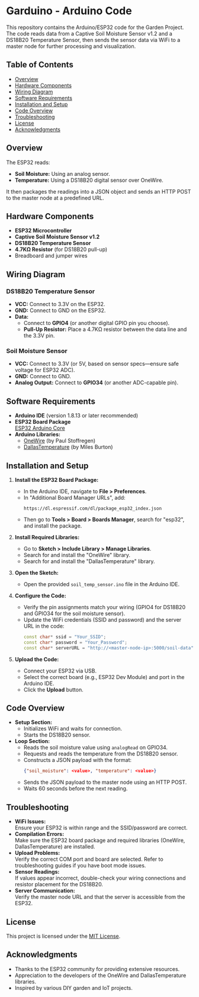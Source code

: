 # Garduino - Arduino Code

This repository contains the Arduino/ESP32 code for the Garden Project. The code reads data from a Captive Soil Moisture Sensor v1.2 and a DS18B20 Temperature Sensor, then sends the sensor data via WiFi to a master node for further processing and visualization.

## Table of Contents
- [Overview](#overview)
- [Hardware Components](#hardware-components)
- [Wiring Diagram](#wiring-diagram)
- [Software Requirements](#software-requirements)
- [Installation and Setup](#installation-and-setup)
- [Code Overview](#code-overview)
- [Troubleshooting](#troubleshooting)
- [License](#license)
- [Acknowledgments](#acknowledgments)

## Overview

The ESP32 reads:
- **Soil Moisture:** Using an analog sensor.
- **Temperature:** Using a DS18B20 digital sensor over OneWire.

It then packages the readings into a JSON object and sends an HTTP POST to the master node at a predefined URL.

## Hardware Components

- **ESP32 Microcontroller**
- **Captive Soil Moisture Sensor v1.2**
- **DS18B20 Temperature Sensor**
- **4.7KΩ Resistor** (for DS18B20 pull-up)
- Breadboard and jumper wires

## Wiring Diagram

### DS18B20 Temperature Sensor
- **VCC:** Connect to 3.3V on the ESP32.
- **GND:** Connect to GND on the ESP32.
- **Data:**  
  - Connect to **GPIO4** (or another digital GPIO pin you choose).
  - **Pull-Up Resistor:** Place a 4.7KΩ resistor between the data line and the 3.3V pin.

### Soil Moisture Sensor
- **VCC:** Connect to 3.3V (or 5V, based on sensor specs—ensure safe voltage for ESP32 ADC).
- **GND:** Connect to GND.
- **Analog Output:** Connect to **GPIO34** (or another ADC-capable pin).

## Software Requirements

- **Arduino IDE** (version 1.8.13 or later recommended)
- **ESP32 Board Package**  
  [ESP32 Arduino Core](https://github.com/espressif/arduino-esp32)
- **Arduino Libraries:**  
  - [OneWire](https://github.com/PaulStoffregen/OneWire) (by Paul Stoffregen)  
  - [DallasTemperature](https://github.com/milesburton/Arduino-Temperature-Control-Library) (by Miles Burton)

## Installation and Setup

1. **Install the ESP32 Board Package:**
   - In the Arduino IDE, navigate to **File > Preferences**.
   - In "Additional Board Manager URLs", add:
     ```
     https://dl.espressif.com/dl/package_esp32_index.json
     ```
   - Then go to **Tools > Board > Boards Manager**, search for "esp32", and install the package.

2. **Install Required Libraries:**
   - Go to **Sketch > Include Library > Manage Libraries**.
   - Search for and install the "OneWire" library.
   - Search for and install the "DallasTemperature" library.

3. **Open the Sketch:**
   - Open the provided `soil_temp_sensor.ino` file in the Arduino IDE.

4. **Configure the Code:**
   - Verify the pin assignments match your wiring (GPIO4 for DS18B20 and GPIO34 for the soil moisture sensor).
   - Update the WiFi credentials (SSID and password) and the server URL in the code:
     ```cpp
     const char* ssid = "Your_SSID";
     const char* password = "Your_Password";
     const char* serverURL = "http://<master-node-ip>:5000/soil-data";
     ```

5. **Upload the Code:**
   - Connect your ESP32 via USB.
   - Select the correct board (e.g., ESP32 Dev Module) and port in the Arduino IDE.
   - Click the **Upload** button.

## Code Overview

- **Setup Section:**  
  - Initializes WiFi and waits for connection.
  - Starts the DS18B20 sensor.
- **Loop Section:**  
  - Reads the soil moisture value using `analogRead` on GPIO34.
  - Requests and reads the temperature from the DS18B20 sensor.
  - Constructs a JSON payload with the format:
    ```json
    {"soil_moisture": <value>, "temperature": <value>}
    ```
  - Sends the JSON payload to the master node using an HTTP POST.
  - Waits 60 seconds before the next reading.

## Troubleshooting

- **WiFi Issues:**  
  Ensure your ESP32 is within range and the SSID/password are correct.
- **Compilation Errors:**  
  Make sure the ESP32 board package and required libraries (OneWire, DallasTemperature) are installed.
- **Upload Problems:**  
  Verify the correct COM port and board are selected. Refer to troubleshooting guides if you have boot mode issues.
- **Sensor Readings:**  
  If values appear incorrect, double-check your wiring connections and resistor placement for the DS18B20.
- **Server Communication:**  
  Verify the master node URL and that the server is accessible from the ESP32.

## License

This project is licensed under the [MIT License](LICENSE).

## Acknowledgments

- Thanks to the ESP32 community for providing extensive resources.
- Appreciation to the developers of the OneWire and DallasTemperature libraries.
- Inspired by various DIY garden and IoT projects.

